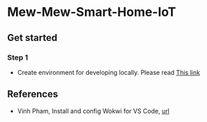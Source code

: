 # Mew-Mew-Smart-Home-IoT

## Get started
### Step 1
- Create environment for developing locally. Please read [This link](https://vinhphamthanh.dev/posts/config-wokwi-for-vscode/) 

## References
- Vinh Pham, Install and config Wokwi for VS Code,  [url](https://vinhphamthanh.dev/posts/config-wokwi-for-vscode/)